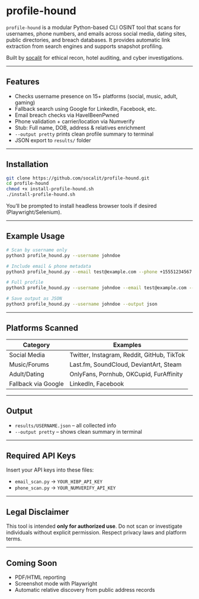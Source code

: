 # profile-hound

`profile-hound` is a modular Python-based CLI OSINT tool that scans for usernames, phone numbers, and emails across social media, dating sites, public directories, and breach databases. It provides automatic link extraction from search engines and supports snapshot profiling.

Built by [socalit](https://github.com/socalit) for ethical recon, hotel auditing, and cyber investigations.

---

## Features

-  Checks username presence on 15+ platforms (social, music, adult, gaming)
-  Fallback search using Google for LinkedIn, Facebook, etc.
-  Email breach checks via HaveIBeenPwned
-  Phone validation + carrier/location via Numverify
-  Stub: Full name, DOB, address & relatives enrichment
-  `--output pretty` prints clean profile summary to terminal
-  JSON export to `results/` folder

---

## Installation

```bash
git clone https://github.com/socalit/profile-hound.git
cd profile-hound
chmod +x install-profile-hound.sh
./install-profile-hound.sh
```

You’ll be prompted to install headless browser tools if desired (Playwright/Selenium).

---

## Example Usage

```bash
# Scan by username only
python3 profile_hound.py --username johndoe

# Include email & phone metadata
python3 profile_hound.py --email test@example.com --phone +15551234567

# Full profile
python3 profile_hound.py --username johndoe --email test@example.com --phone +15551234567 --all

# Save output as JSON
python3 profile_hound.py --username johndoe --output json
```

---

## Platforms Scanned

| Category     | Examples |
|--------------|----------|
| Social Media | Twitter, Instagram, Reddit, GitHub, TikTok |
| Music/Forums | Last.fm, SoundCloud, DeviantArt, Steam |
| Adult/Dating | OnlyFans, Pornhub, OKCupid, FurAffinity |
| Fallback via Google | LinkedIn, Facebook |

---

## Output

- `results/USERNAME.json` – all collected info
- `--output pretty` – shows clean summary in terminal

---

## Required API Keys

Insert your API keys into these files:
- `email_scan.py` → `YOUR_HIBP_API_KEY`
- `phone_scan.py` → `YOUR_NUMVERIFY_API_KEY`

---

## Legal Disclaimer

This tool is intended **only for authorized use**. Do not scan or investigate individuals without explicit permission. Respect privacy laws and platform terms.

---

## Coming Soon

- PDF/HTML reporting
- Screenshot mode with Playwright
- Automatic relative discovery from public address records
